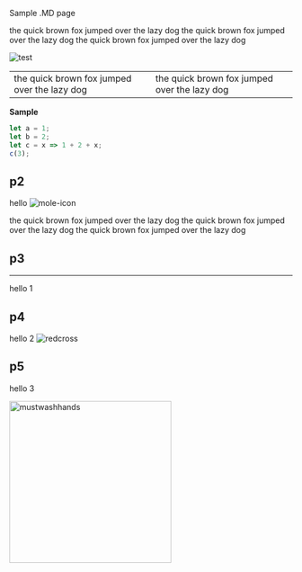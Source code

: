 Sample .MD page

the quick brown fox jumped over the lazy dog 
the quick brown fox jumped over the lazy dog 
the quick brown fox jumped over the lazy dog 

![test](images/cleaner.jpg)

|||
|---|---|
|the quick brown fox jumped over the lazy dog |the quick brown fox jumped over the lazy dog |

**Sample** 

```js [3]
let a = 1;
let b = 2;
let c = x => 1 + 2 + x;
c(3);
```

## p2

hello
![mole-icon](https://user-images.githubusercontent.com/863198/152094499-438ab2df-1244-4271-a0db-b616438d5c40.png)

the quick brown fox jumped over the lazy dog 
the quick brown fox jumped over the lazy dog 
the quick brown fox jumped over the lazy dog 

## p3

---

hello 1


## p4

hello 2
![redcross](https://user-images.githubusercontent.com/863198/152094492-e33d4e00-47f3-4d2e-89b2-e0f47bad08e6.png)


## p5

hello 3

<img width="288" alt="mustwashhands" src="https://user-images.githubusercontent.com/863198/152094509-822de03b-46ca-4d85-83cd-5e1b25fcbc41.png">

